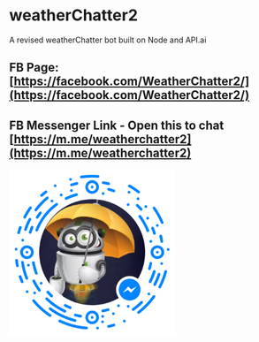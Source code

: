 # weatherChatter2
A revised weatherChatter bot built on Node and API.ai
## FB Page: [https://facebook.com/WeatherChatter2/](https://facebook.com/WeatherChatter2/)
## FB Messenger Link - Open this to chat [https://m.me/weatherchatter2](https://m.me/weatherchatter2)
<img src="https://raw.githubusercontent.com/LeeWarnock/weatherChatter2/master/Assets/messenger_code_340000086429698.png" width="300" alt="WeatherChatter2 Messenger code" title="WeatherChatter2 Facebook Messenger code - Open Messenger and scan to chat with me!">
